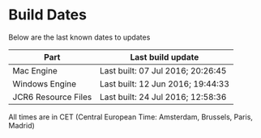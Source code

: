 # Build Dates

Below are the last known dates to updates

Part | Last build update
-----|-----
Mac Engine | Last built: 07 Jul 2016; 20:26:45
Windows Engine | Last built: 12 Jun 2016; 19:44:33
JCR6 Resource Files | Last built: 24 Jul 2016; 12:58:36
All times are in CET (Central European Time: Amsterdam, Brussels, Paris, Madrid)



